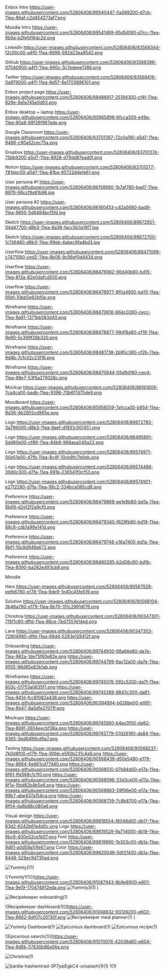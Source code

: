Enbox Intro https://user-images.githubusercontent.com/52806406/89540447-0a569200-d7cb-11ea-86af-c2d454273af7.png

Moodie Intro https://user-images.githubusercontent.com/52806406/89541469-65d54f80-d7cc-11ea-9b9a-b2fefd16dc2d.png

LinkedIn https://user-images.githubusercontent.com/52806406/83568344-f2c00c00-a4f0-11ea-9996-592d23ea9542.png

Github https://user-images.githubusercontent.com/52806406/83568396-07040900-a4f1-11ea-990c-3c7edeee1386.png

Twitter https://user-images.githubusercontent.com/52806406/83568416-0a979000-a4f1-11ea-9d57-6e1703896101.png

Enbox project page https://user-images.githubusercontent.com/52806406/88486917-25194300-cf4f-11ea-829e-9a1e745e0d63.png

Enbox desktop + laptop https://user-images.githubusercontent.com/52806406/90965898-6fcca300-e49a-11ea-90a9-88f26f987ade.png

Google Classroom https://user-images.githubusercontent.com/52806406/83701367-72c0a180-a5d7-11ea-9466-c90a52cec75a.png

Dropbox https://user-images.githubusercontent.com/52806406/83701374-75bb9200-a5d7-11ea-8928-d79dd87ead0f.png

Notion https://user-images.githubusercontent.com/52806406/83701377-781dec00-a5d7-11ea-81ba-95722ddefe61.png

User persona #1 https://user-images.githubusercontent.com/52806406/86158660-1b7af780-bad7-11ea-8979-98ccf9a91b96.jpg

User persona #2 https://user-images.githubusercontent.com/52806406/86160453-c42a5680-bad9-11ea-9850-5d8494bcf5fd.jpg

Sketch https://user-images.githubusercontent.com/52806406/89672651-04d47700-d8b3-11ea-8a38-facc5b3a18f7.jpg

Sketch https://user-images.githubusercontent.com/52806406/89672700-1c136480-d8b3-11ea-99eb-4abec9fa4bd3.jpg

Userflow https://user-images.githubusercontent.com/52806406/88471099-c7471580-ced2-11ea-8b06-9c98ef0d4434.png

Userflow https://user-images.githubusercontent.com/52806406/86476982-90d40b80-bd15-11ea-813a-82e0dafcd500.png

Userflow https://user-images.githubusercontent.com/52806406/86476977-8f0a4800-bd15-11ea-95bf-10bb5e62bf0e.png

Wireframe https://user-images.githubusercontent.com/52806406/88470616-864c0280-cecc-11ea-9a91-1371bb583d40.png

Wireframe https://user-images.githubusercontent.com/52806406/88478877-99d18a80-cf19-11ea-9e90-5c399f28b320.png

Wireframe https://user-images.githubusercontent.com/52806406/88481738-2b95c380-cf2b-11ea-9d4b-7cfc02c23f16.png

Wireframe https://user-images.githubusercontent.com/52806406/88470644-05d9d180-cecd-11ea-98e7-53f5a279028c.png

Mockup https://user-images.githubusercontent.com/52806406/86161609-7ca4ca00-badb-11ea-9396-70b6f7d75de9.png

Moodboard https://user-images.githubusercontent.com/52806406/85956559-7afcca00-b954-11ea-9d36-4b2855cd965e.png

Logo https://user-images.githubusercontent.com/52806406/89672783-3a796000-d8b3-11ea-9aef-d1931c001451.png

Logo https://user-images.githubusercontent.com/52806406/88495891-5dd60e00-cf89-11ea-84b8-966aea046a22.png

Logo https://user-images.githubusercontent.com/52806406/89574971-00e51e00-d7fb-11ea-8c4f-10cb8fc7b6eb.png

Logo https://user-images.githubusercontent.com/52806406/89574486-39d0c300-d7fa-11ea-991b-236541f0cf53.png

Logo https://user-images.githubusercontent.com/52806406/89574901-e27f2280-d7fa-11ea-98c2-334bca085cd8.png

Preference https://user-images.githubusercontent.com/52806406/86479869-ee1e8b80-bd1a-11ea-8b69-d2e12f2a9cf0.png

Preference https://user-images.githubusercontent.com/52806406/86479340-f629fb80-bd19-11ea-88c8-cdb1a99e141d.png

Preference https://user-images.githubusercontent.com/52806406/86479748-c16a7400-bd1a-11ea-8bf1-10c8d949a672.png

Preference https://user-images.githubusercontent.com/52806406/86480285-b2d08c80-bd1b-11ea-8390-ba282e493cb8.png

Moodie

Hero https://user-images.githubusercontent.com/52806406/90567928-eefb6780-e178-11ea-9de9-1e40c45fe519.png

Solution https://user-images.githubusercontent.com/52806406/90568104-3b46a780-e179-11ea-8b70-151c2991df76.png

Christina https://user-images.githubusercontent.com/52806406/90347301-715f1c80-dffd-11ea-86ce-7bd7557e14ed.png

Lana https://user-images.githubusercontent.com/52806406/90347303-72904980-dffd-11ea-98dd-5283e128412f.png

Onboarding https://user-images.githubusercontent.com/52806406/89744930-98a66e80-da7e-11ea-982a-1de75f60e82e.png
https://user-images.githubusercontent.com/52806406/89744799-6ac12a00-da7e-11ea-9555-96d85e83b1ab.png

Wireframes https://user-images.githubusercontent.com/52806406/89745076-592c5200-da7f-11ea-803c-01753a0635f1.png
https://user-images.githubusercontent.com/52806406/89745388-8843c300-da81-11ea-941d-fcc61082a438.png
https://user-images.githubusercontent.com/52806406/90394994-b026be00-e061-11ea-8b47-8a5dfe2707ff.png

Mockups https://user-images.githubusercontent.com/52806406/89745560-b4ac0f00-da82-11ea-869f-2604eecbf38a.png
https://user-images.githubusercontent.com/52806406/89745779-07d29180-da84-11ea-9365-3ed6499cd9a7.png

Testing https://user-images.githubusercontent.com/52806406/90568237-7b0d8f00-e179-11ea-90bb-e593b231c4a8.png
https://user-images.githubusercontent.com/52806406/90568439-d50e5480-e179-11ea-9664-6e861cd77d40.png
https://user-images.githubusercontent.com/52806406/90568510-07b84d00-e17a-11ea-8f61-ffd368c1c1f0.png
https://user-images.githubusercontent.com/52806406/90568596-33d3ce00-e17a-11ea-8f1a-1fdd82b4b5e6.png
https://user-images.githubusercontent.com/52806406/90568663-59f96e00-e17a-11ea-99b7-abe437a154ca.png
https://user-images.githubusercontent.com/52806406/90568739-7c8b8700-e17a-11ea-8f04-da8b88c080a6.png

Visual design https://user-images.githubusercontent.com/52806406/89818554-f8048d00-db17-11ea-83d2-6242b61e4d0c.png
Logo https://user-images.githubusercontent.com/52806406/89819529-9a714000-db19-11ea-8bc6-400e52ce1b07.png
Font https://user-images.githubusercontent.com/52806406/89819890-1b303c00-db1a-11ea-9d61-a0d59a51fe67.png
Color https://user-images.githubusercontent.com/52806406/89820048-5df21400-db1a-11ea-8448-329ec9d730ad.png


![Yummly2(1)](https://user-images.githubusercontent.com/52806406/91067639-306c9680-e601-11ea-983b-00493ad2e079.png)

![Yummly1(1)](https://user-images.githubusercontent.com/52806406/91067943-8b9e8900-e601-11ea-9e19-170474912eda.png
![Yummly3(1)](https://user-images.githubusercontent.com/52806406/91068195-e801a880-e601-11ea-95b7-4017cf720ada.png)
)

![Recipekeeper onboarding(1)](https://user-images.githubusercontent.com/52806406/91068486-5ba3b580-e602-11ea-947a-466793ee3dea.png)

![Recipekeeper dashboard(1)](https://user-images.githubusercontent.com/52806406/91068632-93126200-e602-11ea-8662-6df07c20130f.png
![Recipekeeper meal planner(1)](https://user-images.githubusercontent.com/52806406/91068840-d53ba380-e602-11ea-8058-d348533df82c.png)
)


![Yummly Dashboard(1)](https://user-images.githubusercontent.com/52806406/91069371-5004be80-e603-11ea-9d6a-64a9b3f46954.png)
![Epicurious dashboard(1)](https://user-images.githubusercontent.com/52806406/91069718-c1447180-e603-11ea-88ad-51855ffec56b.png)
![Epicurious recipe(1)](https://user-images.githubusercontent.com/52806406/91069888-f4870080-e603-11ea-81c5-0c12717b365f.png)

![Epicurious search(1)](https://user-images.githubusercontent.com/52806406/91070076-42036d80-e604-11ea-9d6b-57630b86a06a.png

![Christina(1)](https://user-images.githubusercontent.com/52806406/91072784-010d5800-e608-11ea-8da4-afb1a7bd1b13.png)

![bardia-hashemirad-3P7jxpEgkC4-unsplash(1)(1) 1(1)](https://user-images.githubusercontent.com/52806406/91073520-2d75a400-e609-11ea-9701-7cfd5a5da893.png)
